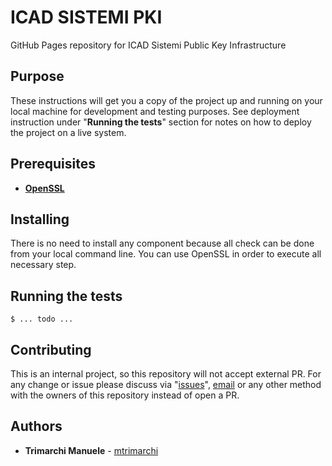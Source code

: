 # ICAD SISTEMI PKI

GitHub Pages repository for ICAD Sistemi Public Key Infrastructure

## Purpose

These instructions will get you a copy of the project up and running on your local machine for development and testing purposes.
See deployment instruction under "**Running the tests**" section for notes on how to deploy the project on a live system.

## Prerequisites

* **[OpenSSL](https://github.com/openssl/openssl)**

## Installing

There is no need to install any component because all check can be done from your local command line.
You can use OpenSSL in order to execute all necessary step.

## Running the tests

```
$ ... todo ...
```

## Contributing

This is an internal project, so this repository will not accept external PR.
For any change or issue please discuss via "[issues](https://github.com/icadsistemi/icadsistemipki/issues)",
[email](mailto:github@icadsistemi.com) or any other method with the owners of this repository instead of open a PR.

## Authors

* **Trimarchi Manuele** - [mtrimarchi](https://github.com/mtrimarchi)
